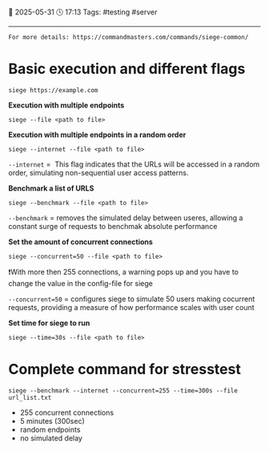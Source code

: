 📆 2025-05-31 🕓 17:13
Tags: #testing #server  

---

```ad-info
For more details: https://commandmasters.com/commands/siege-common/
```

# Basic execution and different flags

`siege https://example.com`

**Execution with multiple endpoints**

`siege --file <path to file>`

**Execution with multiple endpoints in a random order**

`siege --internet --file <path to file>`

`--internet` =  This flag indicates that the URLs will be accessed in a random order, simulating non-sequential user access patterns.

**Benchmark a list of URLS**

`siege --benchmark --file <path to file>`

`--benchmark` = removes the simulated delay between useres, allowing a constant surge of requests to benchmak absolute performance

**Set the amount of concurrent connections**

`siege --concurrent=50 --file <path to file>`

❗With more then 255 connections, a warning pops up and you have to change the value in the config-file for siege

`--concurrent=50` = configures siege to simulate 50 users making cocurrent requests, providing a measure of how performance scales with user count

**Set time for siege to run**

`siege --time=30s --file <path to file>`

# Complete command for stresstest

`siege --benchmark --internet --concurrent=255 --time=300s --file url_list.txt`

- 255 concurrent connections
- 5 minutes (300sec)
- random endpoints
- no simulated delay

